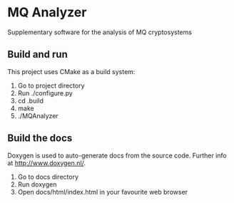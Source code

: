 # MQ Analyzer
Supplementary software for the analysis of MQ cryptosystems

## Build and run
This project uses CMake as a build system:
1. Go to project directory
2. Run ./configure.py
3. cd .build
4. make
5. ./MQAnalyzer

## Build the docs
Doxygen is used to auto-generate docs from the source code. Further info at http://www.doxygen.nl/.
1. Go to docs directory
2. Run doxygen
3. Open docs/html/index.html in your favourite web browser
